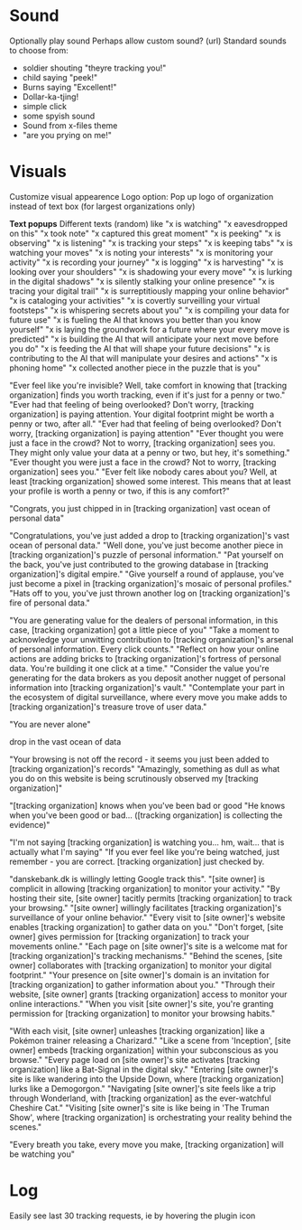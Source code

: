 
# Sound
Optionally play sound
Perhaps allow custom sound? (url)
Standard sounds to choose from: 
- soldier shouting "theyre tracking you!"
- child saying "peek!"
- Burns saying "Excellent!"
- Dollar-ka-tjing!
- simple click
- some spyish sound
- Sound from x-files theme
- "are you prying on me!"


# Visuals
Customize visual appearence
Logo option: Pop up logo of organization instead of text box (for largest organizations only)

**Text popups**
Different texts (random) like
"x is watching"
"x eavesdropped on this"
"x took note"
"x captured this great moment"
"x is peeking"
"x is observing"
"x is listening"
"x is tracking your steps"
"x is keeping tabs"
"x is watching your moves"
"x is noting your interests"
"x is monitoring your activity"
"x is recording your journey"
"x is logging"
"x is harvesting"
"x is looking over your shoulders"
"x is shadowing your every move"
"x is lurking in the digital shadows"
"x is silently stalking your online presence"
"x is tracing your digital trail"
"x is surreptitiously mapping your online behavior"
"x is cataloging your activities"
"x is covertly surveilling your virtual footsteps"
"x is whispering secrets about you"
"x is compiling your data for future use"
"x is fueling the AI that knows you better than you know yourself"
"x is laying the groundwork for a future where your every move is predicted"
"x is building the AI that will anticipate your next move before you do"
"x is feeding the AI that will shape your future decisions"
"x is contributing to the AI that will manipulate your desires and actions"
"x is phoning home"
"x collected another piece in the puzzle that is you"

"Ever feel like you're invisible? Well, take comfort in knowing that [tracking organization] finds you worth tracking, even if it's just for a penny or two."
"Ever had that feeling of being overlooked? Don't worry, [tracking organization] is paying attention. Your digital footprint might be worth a penny or two, after all."
"Ever had that feeling of being overlooked? Don't worry, [tracking organization] is paying attention"
"Ever thought you were just a face in the crowd? Not to worry, [tracking organization] sees you. They might only value your data at a penny or two, but hey, it's something."
"Ever thought you were just a face in the crowd? Not to worry, [tracking organization] sees you."
"Ever felt like nobody cares about you? Well, at least [tracking organization] showed some interest. This means that at least your profile is worth a penny or two, if this is any comfort?"

"Congrats, you just chipped in in [tracking organization] vast ocean of personal data"

"Congratulations, you've just added a drop to [tracking organization]'s vast ocean of personal data."
"Well done, you've just become another piece in [tracking organization]'s puzzle of personal information."
"Pat yourself on the back, you've just contributed to the growing database in [tracking organization]'s digital empire."
"Give yourself a round of applause, you've just become a pixel in [tracking organization]'s mosaic of personal profiles."
"Hats off to you, you've just thrown another log on [tracking organization]'s fire of personal data."

"You are generating value for the dealers of personal information, in this case, [tracking organization] got a little piece of you"
"Take a moment to acknowledge your unwitting contribution to [tracking organization]'s arsenal of personal information. Every click counts."
"Reflect on how your online actions are adding bricks to [tracking organization]'s fortress of personal data. You're building it one click at a time."
"Consider the value you're generating for the data brokers as you deposit another nugget of personal information into [tracking organization]'s vault."
"Contemplate your part in the ecosystem of digital surveillance, where every move you make adds to [tracking organization]'s treasure trove of user data."


"You are never alone"

drop in the vast ocean of data

"Your browsing is not off the record - it seems you just been added to [tracking organization]'s records"
"Amazingly, something as dull as what you do on this website is being scrutinously observed my [tracking organization]"

"[tracking organization] knows when you've been bad or good
"He knows when you've been good or bad... ([tracking organization] is collecting the evidence)"

"I'm not saying [tracking organization] is watching you... hm, wait... that is actually what I'm saying"
"If you ever feel like you're being watched, just remember - you are correct. [tracking organization] just checked by.

 "danskebank.dk is willingly letting Google track this".
"[site owner] is complicit in allowing [tracking organization] to monitor your activity."
"By hosting their site, [site owner] tacitly permits [tracking organization] to track your browsing."
"[site owner] willingly facilitates [tracking organization]'s surveillance of your online behavior."
"Every visit to [site owner]'s website enables [tracking organization] to gather data on you."
"Don't forget, [site owner] gives permission for [tracking organization] to track your movements online."
"Each page on [site owner]'s site is a welcome mat for [tracking organization]'s tracking mechanisms."
"Behind the scenes, [site owner] collaborates with [tracking organization] to monitor your digital footprint."
"Your presence on [site owner]'s domain is an invitation for [tracking organization] to gather information about you."
"Through their website, [site owner] grants [tracking organization] access to monitor your online interactions."
"When you visit [site owner]'s site, you're granting permission for [tracking organization] to monitor your browsing habits."

"With each visit, [site owner] unleashes [tracking organization] like a Pokémon trainer releasing a Charizard."
"Like a scene from 'Inception', [site owner] embeds [tracking organization] within your subconscious as you browse."
"Every page load on [site owner]'s site activates [tracking organization] like a Bat-Signal in the digital sky."
"Entering [site owner]'s site is like wandering into the Upside Down, where [tracking organization] lurks like a Demogorgon."
"Navigating [site owner]'s site feels like a trip through Wonderland, with [tracking organization] as the ever-watchful Cheshire Cat."
"Visiting [site owner]'s site is like being in 'The Truman Show', where [tracking organization] is orchestrating your reality behind the scenes."

"Every breath you take, every move you make, [tracking organization] will be watching you"


# Log
Easily see last 30 tracking requests, ie by hovering the plugin icon


